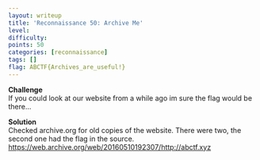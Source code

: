 ```yaml
---
layout: writeup
title: 'Reconnaissance 50: Archive Me'
level:
difficulty:
points: 50
categories: [reconnaissance]
tags: []
flag: ABCTF{Archives_are_useful!}
---
```

**Challenge**  
If you could look at our website from a while ago im sure the flag would
be there...

**Solution**  
Checked archive.org for old copies of the website. There were two, the
second one had the flag in the source.  
https://web.archive.org/web/20160510192307/http://abctf.xyz